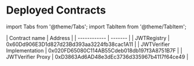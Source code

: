 # Deployed Contracts

import Tabs from '@theme/Tabs';
import TabItem from '@theme/TabItem';

<Tabs>
  <TabItem value="base-sepolia" label="Base Sepolia">
| Contract name | Address |
| ------------ | ------- |
| JWTRegistry | 0x60Dd906E3D1d827d23Bd393aa3224fb38cac1A11 |
| JWTVerifier Implementation | 0x020FD65080C114AB55Cdeb018db197f3A8751B7F |
| JWTVerifier Proxy | 0xD3863Ad6AD48e3dEc3736d335967b4117f64ce49 |
  </TabItem>
</Tabs>
